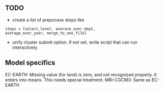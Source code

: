 ## TODO

* create a list of prepocess stops like

```
steps = [select_level, averave_over_dept,
average_over_year, merge_to_one_file]
```

* unify cluster submit option. if not set, write script that can run interactively.



## Model specifics

EC-EARTH: Missing value (for land) is zero, and not recognized properly. It enters into means.
This needs special treatment.
MRI-CGCM3: Same as EC-EARTH

